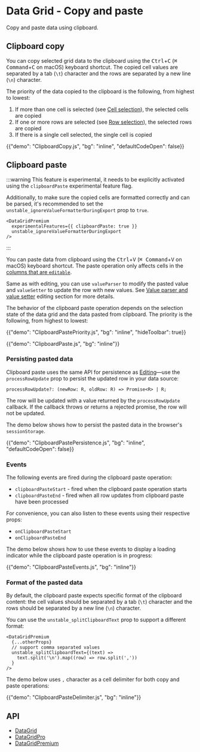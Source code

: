 # Data Grid - Copy and paste

<p class="description">Copy and paste data using clipboard.</p>

## Clipboard copy

You can copy selected grid data to the clipboard using the <kbd class="key">Ctrl</kbd>+<kbd class="key">C</kbd> (<kbd class="key">⌘ Command</kbd>+<kbd class="key">C</kbd> on macOS) keyboard shortcut.
The copied cell values are separated by a tab (`\t`) character and the rows are separated by a new line (`\n`) character.

The priority of the data copied to the clipboard is the following, from highest to lowest:

1. If more than one cell is selected (see [Cell selection<span class="plan-premium" title="Premium plan"></span>](/x/react-data-grid/cell-selection/)), the selected cells are copied
2. If one or more rows are selected (see [Row selection](/x/react-data-grid/row-selection/)), the selected rows are copied
3. If there is a single cell selected, the single cell is copied

{{"demo": "ClipboardCopy.js", "bg": "inline", "defaultCodeOpen": false}}

## Clipboard paste [<span class="plan-premium"></span>](/x/introduction/licensing/#premium-plan)

:::warning
This feature is experimental, it needs to be explicitly activated using the `clipboardPaste` experimental feature flag.

Additionally, to make sure the copied cells are formatted correctly and can be parsed,
it's recommended to set the `unstable_ignoreValueFormatterDuringExport` prop to `true`.

```tsx
<DataGridPremium
  experimentalFeatures={{ clipboardPaste: true }}
  unstable_ignoreValueFormatterDuringExport
/>
```

:::

You can paste data from clipboard using the <kbd class="key">Ctrl</kbd>+<kbd class="key">V</kbd> (<kbd class="key">⌘ Command</kbd>+<kbd class="key">V</kbd> on macOS) keyboard shortcut.
The paste operation only affects cells in the [columns that are `editable`](/x/react-data-grid/editing/#making-a-column-editable).

Same as with editing, you can use `valueParser` to modify the pasted value and `valueSetter` to update the row with new values.
See [Value parser and value setter](/x/react-data-grid/editing/#value-parser-and-value-setter) editing section for more details.

The behavior of the clipboard paste operation depends on the selection state of the data grid and the data pasted from clipboard.
The priority is the following, from highest to lowest:

{{"demo": "ClipboardPastePriority.js", "bg": "inline", "hideToolbar": true}}

{{"demo": "ClipboardPaste.js", "bg": "inline"}}

### Persisting pasted data

Clipboard paste uses the same API for persistence as [Editing](/x/react-data-grid/editing/#persistence)—use the `processRowUpdate` prop to persist the updated row in your data source:

```tsx
processRowUpdate?: (newRow: R, oldRow: R) => Promise<R> | R;
```

The row will be updated with a value returned by the `processRowUpdate` callback.
If the callback throws or returns a rejected promise, the row will not be updated.

The demo below shows how to persist the pasted data in the browser's `sessionStorage`.

{{"demo": "ClipboardPastePersistence.js", "bg": "inline", "defaultCodeOpen": false}}

### Events

The following events are fired during the clipboard paste operation:

- `clipboardPasteStart` - fired when the clipboard paste operation starts
- `clipboardPasteEnd` - fired when all row updates from clipboard paste have been processed

For convenience, you can also listen to these events using their respective props:

- `onClipboardPasteStart`
- `onClipboardPasteEnd`

The demo below shows how to use these events to display a loading indicator while the clipboard paste operation is in progress:

{{"demo": "ClipboardPasteEvents.js", "bg": "inline"}}

### Format of the pasted data

By default, the clipboard paste expects specific format of the clipboard content: the cell values should be separated by a tab (`\t`) character and the rows should be separated by a new line (`\n`) character.

You can use the `unstable_splitClipboardText` prop to support a different format:

```tsx
<DataGridPremium
  {...otherProps}
  // support comma separated values
  unstable_splitClipboardText={(text) =>
    text.split('\n').map((row) => row.split(','))
  }
/>
```

The demo below uses `,` character as a cell delimiter for both copy and paste operations:

{{"demo": "ClipboardPasteDelimiter.js", "bg": "inline"}}

## API

- [DataGrid](/x/api/data-grid/data-grid/)
- [DataGridPro](/x/api/data-grid/data-grid-pro/)
- [DataGridPremium](/x/api/data-grid/data-grid-premium/)

